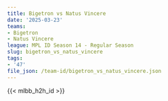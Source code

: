 ```yaml
---
title: Bigetron vs Natus Vincere
date: '2025-03-23'
teams:
- Bigetron
- Natus Vincere
league: MPL ID Season 14 - Regular Season
slug: bigetron_vs_natus_vincere
tags:
- '47'
file_json: /team-id/bigetron_vs_natus_vincere.json
---
```


{{< mlbb_h2h_id >}}
